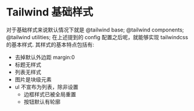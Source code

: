 # Tailwind 基础样式

对于基础样式来说默认情况下就是
@tailwind base;
@tailwind components;
@tailwind utilities;
在上述提到的 config 配置之后呢，就能够实现 tailwindcss 的基本样式.
其样式的基本特点包括有:

- 去掉默认外边距 margin:0
- 标题无样式
- 列表无样式
- 图片是块级元素
- ul 不宣布为列表，除非设置<ul role="list">
- 边框样式已被全局重置
- 按钮默认有轮廓
